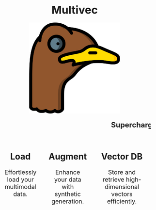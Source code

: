 <div style="text-align: center;">
    <h1 style="font-size: 36px; font-weight: bold; margin-bottom: 20px;">
        Multivec
    </h1>
    <img src="assets/ostrich.png" alt="Multivec" width="300px" />
</div>

<div style="width: 100%; overflow: hidden; margin-top: 20px;">
    <marquee behavior="scroll" direction="left" scrollamount="6" style="font-size: 24px; font-weight: bold;">
        Supercharge your LLMs with synthetic high-quality multimodal Data
    </marquee>
</div>

<div style="display: flex; justify-content: center; margin-top: 30px;">
    <div style="text-align: center; margin: 0 20px;">
        <h2 style="font-size: 28px; font-weight: bold;">Load</h2>
        <p style="font-size: 20px;">Effortlessly load your multimodal data.</p>
    </div>
    <div style="text-align: center; margin: 0 20px;">
        <h2 style="font-size: 28px; font-weight: bold;">Augment</h2>
        <p style="font-size: 20px;">Enhance your data with synthetic generation.</p>
    </div>
    <div style="text-align: center; margin: 0 20px;">
        <h2 style="font-size: 28px; font-weight: bold;">Vector DB</h2>
        <p style="font-size: 20px;">Store and retrieve high-dimensional vectors efficiently.</p>
    </div>
</div>
